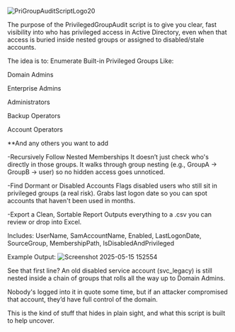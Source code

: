 ![PriGroupAuditScriptLogo20](https://github.com/user-attachments/assets/bc11ba54-a4fd-4c14-a43b-9aac6b4a775a)

The purpose of the PrivilegedGroupAudit script is to give you clear, fast visibility into who has privileged access in Active Directory, even when that access is buried inside nested groups or assigned to disabled/stale accounts.

The idea is to:
Enumerate Built-in Privileged Groups Like:

Domain Admins

Enterprise Admins

Administrators

Backup Operators

Account Operators

**And any others you want to add

-Recursively Follow Nested Memberships
It doesn’t just check who's directly in those groups.
It walks through group nesting (e.g., GroupA → GroupB → user) so no hidden access goes unnoticed.

-Find Dormant or Disabled Accounts
Flags disabled users who still sit in privileged groups (a real risk).
Grabs last logon date so you can spot accounts that haven't been used in months.

-Export a Clean, Sortable Report
Outputs everything to a .csv you can review or drop into Excel.

Includes: UserName, SamAccountName, Enabled, LastLogonDate, SourceGroup, MembershipPath, IsDisabledAndPrivileged

Example Output:
![Screenshot 2025-05-15 152554](https://github.com/user-attachments/assets/a6975cd8-278e-4230-acd4-932caa8d5c5b)

See that first line?
An old disabled service account (svc_legacy) is still nested inside a chain of groups that rolls all the way up to Domain Admins.

Nobody's logged into it in quote some time, but if an attacker compromised that account, they’d have full control of the domain.

This is the kind of stuff that hides in plain sight, and what this script is built to help uncover.








